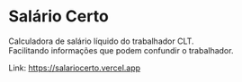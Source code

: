 # Salário Certo
Calculadora de salário líquido do trabalhador CLT.
<br />
Facilitando informações que podem confundir o trabalhador.
<br />

Link: https://salariocerto.vercel.app

